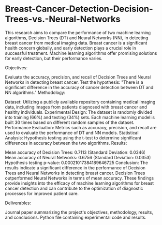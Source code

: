 # Breast-Cancer-Detection-Decision-Trees-vs.-Neural-Networks
This research aims to compare the performance of two machine learning algorithms, Decision Trees (DT) and Neural Networks (NN), in detecting breast cancer from medical imaging data. Breast cancer is a significant health concern globally, and early detection plays a crucial role in successful treatment. Machine learning algorithms offer promising solutions for early detection, but their performance varies.

Objectives:

Evaluate the accuracy, precision, and recall of Decision Trees and Neural Networks in detecting breast cancer.
Test the hypothesis: "There is a significant difference in the accuracy of cancer detection between DT and NN algorithms."
Methodology:

Dataset: Utilizing a publicly available repository containing medical imaging data, including images from patients diagnosed with breast cancer and healthy individuals.
Experimental Design: The dataset is randomly divided into training (66%) and testing (34%) sets. Each machine learning model is built 30 times based on different random samples of the dataset.
Performance Evaluation: Metrics such as accuracy, precision, and recall are used to evaluate the performance of DT and NN models.
Statistical Analysis: Hypothesis testing using the t-test to determine significant differences in accuracy between the two algorithms.
Results:

Mean accuracy of Decision Trees: 0.7113 (Standard Deviation: 0.0346)
Mean accuracy of Neural Networks: 0.6756 (Standard Deviation: 0.0353)
Hypothesis testing p-value: 0.00021017384189646725
Conclusion:
The results indicate a significant difference in the performance of Decision Trees and Neural Networks in detecting breast cancer. Decision Trees outperformed Neural Networks in terms of mean accuracy. These findings provide insights into the efficacy of machine learning algorithms for breast cancer detection and can contribute to the optimization of diagnostic processes for improved patient care.

Deliverables:

Journal paper summarizing the project's objectives, methodology, results, and conclusions.
Python file containing experimental code and results.
